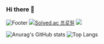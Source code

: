 ### Hi there 👋

<!--
**syous154/syous154** is a ✨ _special_ ✨ repository because its `README.md` (this file) appears on your GitHub profile.

Here are some ideas to get you started:

- 🔭 I’m currently working on ...
- 🌱 I’m currently learning ...
- 👯 I’m looking to collaborate on ...
- 🤔 I’m looking for help with ...
- 💬 Ask me about ...
- 📫 How to reach me: ...
- 😄 Pronouns: ...
- ⚡ Fun fact: ...
-->

![Footer](https://capsule-render.vercel.app/api?type=waving&color=auto&height=200&section=footer&text=syous154's%20github&fontSize=55)
[![Solved.ac
프로필](http://mazassumnida.wtf/api/v2/generate_badge?boj=mohani7601)](https://solved.ac/mohani7601)
<img src="http://mazandi.herokuapp.com/api?handle=mohani7601&theme=cold"/>

![Anurag's GitHub stats](https://github-readme-stats.vercel.app/api?username=syous154&show_icons=true)
![Top Langs](https://github-readme-stats.vercel.app/api/top-langs/?username=syous154&langs_count=8&layout=donut)
